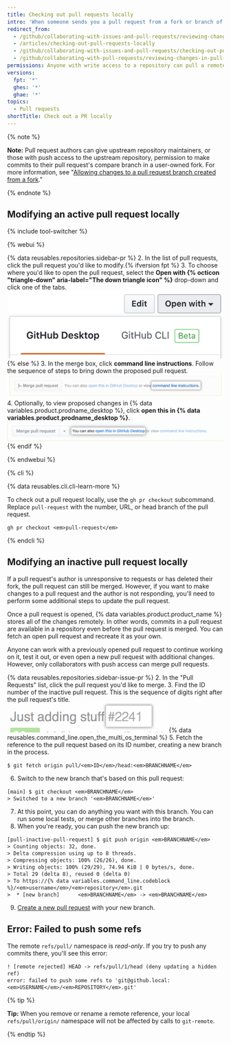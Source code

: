 ```yaml
---
title: Checking out pull requests locally
intro: 'When someone sends you a pull request from a fork or branch of your repository, you can merge it locally to resolve a merge conflict or to test and verify the changes before merging on {% data variables.product.product_name %}.'
redirect_from:
  - /github/collaborating-with-issues-and-pull-requests/reviewing-changes-in-pull-requests/checking-out-pull-requests-locally
  - /articles/checking-out-pull-requests-locally
  - /github/collaborating-with-issues-and-pull-requests/checking-out-pull-requests-locally
  - /github/collaborating-with-pull-requests/reviewing-changes-in-pull-requests/checking-out-pull-requests-locally
permissions: Anyone with write access to a repository can pull a remote pull request down locally.
versions:
  fpt: '*'
  ghes: '*'
  ghae: '*'
topics:
  - Pull requests
shortTitle: Check out a PR locally
---
```

{% note %}

  **Note:** Pull request authors can give upstream repository maintainers, or those with push access to the upstream repository, permission to make commits to their pull request's compare branch in a user-owned fork. For more information, see "[Allowing changes to a pull request branch created from a fork](/articles/allowing-changes-to-a-pull-request-branch-created-from-a-fork)."

  {% endnote %}

## Modifying an active pull request locally

{% include tool-switcher %}

{% webui %}

{% data reusables.repositories.sidebar-pr %}
2. In the list of pull requests, click the pull request you'd like to modify.{% ifversion fpt %}
3. To choose where you'd like to open the pull request, select the **Open with {% octicon "triangle-down" aria-label="The down triangle icon" %}** drop-down and click one of the tabs.
  ![Link to access command line pull request instructions](/assets/images/help/pull_requests/open-with-button.png){% else %}
3. In the merge box, click **command line instructions**. Follow the sequence of steps to bring down the proposed pull request.
  ![Link to access command line pull request instructions](/assets/images/help/pull_requests/pull_request_show_command_line_merge.png)
4. Optionally, to view proposed changes in {% data variables.product.prodname_desktop %}, click **open this in {% data variables.product.prodname_desktop %}**.
  ![Link to open a pull request locally in Desktop](/assets/images/help/desktop/open-pr-in-desktop.png){% endif %}

{% endwebui %}

{% cli %}

{% data reusables.cli.cli-learn-more %}

To check out a pull request locally, use the `gh pr checkout` subcommand. Replace `pull-request` with the number, URL, or head branch of the pull request.

```shell
gh pr checkout <em>pull-request</em>
```

{% endcli %}

## Modifying an inactive pull request locally

If a pull request's author is unresponsive to requests or has deleted their fork, the pull request can still be merged. However, if you want to make changes to a pull request and the author is not responding, you'll need to perform some additional steps to update the pull request.

Once a pull request is opened, {% data variables.product.product_name %} stores all of the changes remotely. In other words, commits in a pull request are available in a repository even before the pull request is merged. You can fetch an open pull request and recreate it as your own.

Anyone can work with a previously opened pull request to continue working on it, test it out, or even open a new pull request with additional changes. However, only collaborators with push access can merge pull requests.

{% data reusables.repositories.sidebar-issue-pr %}
2. In the "Pull Requests" list, click the pull request you'd like to merge.
3. Find the ID number of the inactive pull request. This is the sequence of digits right after the pull request's title.
  ![Pull Requests ID number](/assets/images/help/pull_requests/pull_request_id_number.png)
{% data reusables.command_line.open_the_multi_os_terminal %}
5. Fetch the reference to the pull request based on its ID number, creating a new branch in the process.
  ```shell
  $ git fetch origin pull/<em>ID</em>/head:<em>BRANCHNAME</em>
  ```
6. Switch to the new branch that's based on this pull request:
  ```shell
  [main] $ git checkout <em>BRANCHNAME</em>
  > Switched to a new branch '<em>BRANCHNAME</em>'
  ```
7. At this point, you can do anything you want with this branch. You can run some local tests, or merge other branches into the branch.
8. When you're ready, you can push the new branch up:
  ```shell
  [pull-inactive-pull-request] $ git push origin <em>BRANCHNAME</em>
  > Counting objects: 32, done.
  > Delta compression using up to 8 threads.
  > Compressing objects: 100% (26/26), done.
  > Writing objects: 100% (29/29), 74.94 KiB | 0 bytes/s, done.
  > Total 29 (delta 8), reused 0 (delta 0)
  > To https://{% data variables.command_line.codeblock %}/<em>username</em>/<em>repository</em>.git
  >  * [new branch]      <em>BRANCHNAME</em> -> <em>BRANCHNAME</em>
  ```
9. [Create a new pull request](/articles/creating-a-pull-request) with your new branch.

## Error: Failed to push some refs

The remote `refs/pull/` namespace is *read-only*. If you try to push any commits there, you'll see this error:
```shell
! [remote rejected] HEAD -> refs/pull/1/head (deny updating a hidden ref)
error: failed to push some refs to 'git@github.local:<em>USERNAME</em>/<em>REPOSITORY</em>.git'
```

{% tip %}

**Tip:** When you remove or rename a remote reference, your local `refs/pull/origin/` namespace will not be affected by calls to `git-remote`.

{% endtip %}
